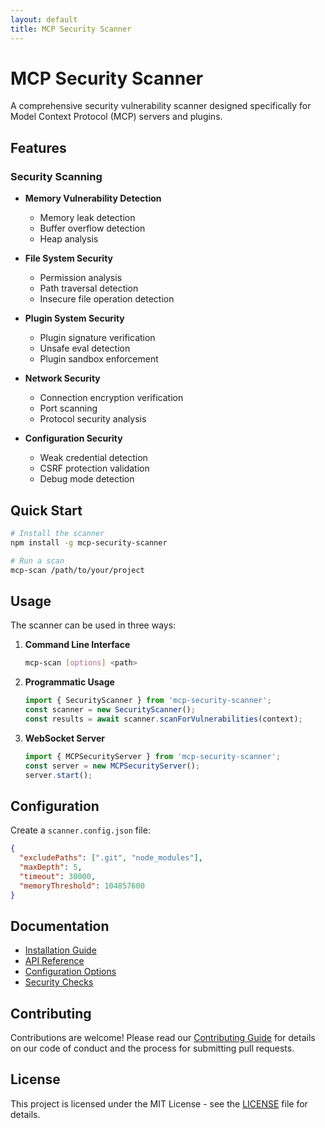 ```yaml
---
layout: default
title: MCP Security Scanner
---
```


# MCP Security Scanner

A comprehensive security vulnerability scanner designed specifically for Model Context Protocol (MCP) servers and plugins.

## Features

### Security Scanning

- **Memory Vulnerability Detection**
  - Memory leak detection
  - Buffer overflow detection
  - Heap analysis

- **File System Security**
  - Permission analysis
  - Path traversal detection
  - Insecure file operation detection

- **Plugin System Security**
  - Plugin signature verification
  - Unsafe eval detection
  - Plugin sandbox enforcement

- **Network Security**
  - Connection encryption verification
  - Port scanning
  - Protocol security analysis

- **Configuration Security**
  - Weak credential detection
  - CSRF protection validation
  - Debug mode detection

## Quick Start

```bash
# Install the scanner
npm install -g mcp-security-scanner

# Run a scan
mcp-scan /path/to/your/project
```

## Usage

The scanner can be used in three ways:

1. **Command Line Interface**
   ```bash
   mcp-scan [options] <path>
   ```

2. **Programmatic Usage**
   ```javascript
   import { SecurityScanner } from 'mcp-security-scanner';
   const scanner = new SecurityScanner();
   const results = await scanner.scanForVulnerabilities(context);
   ```

3. **WebSocket Server**
   ```javascript
   import { MCPSecurityServer } from 'mcp-security-scanner';
   const server = new MCPSecurityServer();
   server.start();
   ```

## Configuration

Create a `scanner.config.json` file:

```json
{
  "excludePaths": [".git", "node_modules"],
  "maxDepth": 5,
  "timeout": 30000,
  "memoryThreshold": 104857600
}
```

## Documentation

- [Installation Guide](./docs/installation.html)
- [API Reference](./docs/api-reference.html)
- [Configuration Options](./docs/configuration.html)
- [Security Checks](./docs/security-checks.html)

## Contributing

Contributions are welcome! Please read our [Contributing Guide](./CONTRIBUTING.html) for details on our code of conduct and the process for submitting pull requests.

## License

This project is licensed under the MIT License - see the [LICENSE](./LICENSE.html) file for details.
